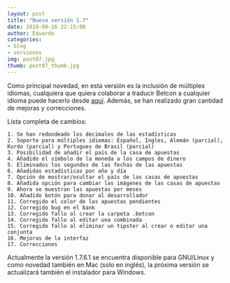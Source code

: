 ```yaml
---
layout: post
title: "Nueva versión 1.7"
date: 2018-08-16 22:15:00
author: Eduardo
categories:
- blog
- versiones
img: post07.jpg
thumb: post07_thumb.jpg
---
```


Como principal novedad, en esta versión es la inclusión de múltiples idiomas, cualquiera que quiera colaborar a traducir Betcon a cualquier idioma puede hacerlo desde [aquí]('https://translations.launchpad.net/betcon'). Además, se han realizado gran cantidad de mejoras y correcciones.

Lista completa de cambios:

```
1. Se han redondeado los decimales de las estadísticas
2. Soporte para múltiples idiomas: Español, Ingles, Alemán (parcial), Kurdo (parcial) y Portugues de Brasil (parcial)
3. Posibilidad de añadir el país de la casa de apuestas
4. Añadido el símbolo de la moneda a los campos de dinero
5. Eliminados los segundos de las fechas de las apuestas
6. Añadidas estadísticas por año y día
7. Opción de mostrar/ocultar el país de las casas de apuestas
8. Añadida opción para cambiar las imágenes de las casas de apuestas
9. Ahora se muestran las apuestas por meses
10. Añadido botón para donar al desarrollador
11. Corregido el color de las apuestas pendientes
12. Corregido bug en el bank
13. Corregido fallo al crear la carpeta .betcon
14. Corregido fallo al editar una combinada
15. Corregido fallo al eliminar un tipster al crear o editar una conjunta
16. Mejoras de la interfaz
17. Correcciones

```

Actualmente la versión 1.7.6.1 se encuentra disponible para GNU/Linux y como novedad también en Mac (solo en inglés), la próxima versión se actualizará también el instalador para Windows.
